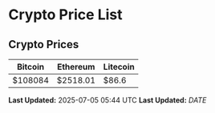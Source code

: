 # Crypto Price List

## Crypto Prices
| Bitcoin | Ethereum | Litecoin |
| ------- | -------- | -------- |
| $108084 | $2518.01 | $86.6 |
**Last Updated:** 2025-07-05 05:44 UTC
**Last Updated:** $DATE$
